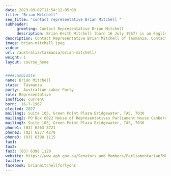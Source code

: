 ```yaml
---
date: 2023-03-02T11:54:12-05:00
title: "Brian Mitchell"
seo_title: "contact representative Brian Mitchell "
subheader:
     greeting: Contact Representative Brian Mitchell
     description: Brian Keith Mitchell (born 16 July 1967) is an English-born Australian politician. He is the member for Lyons in the Australian House of Representatives after winning the seat at the 2016 federal election.
description: Contact Representative Brian Mitchell of Tasmania. Contact information for Brian Mitchell includes email address, phone number, and mailing address.
image: brian-mitchell.jpeg
video:
url: /australia/tasmania/brian-mitchell/
weight: 1
layout: course_home


####candidate
name: Brian Mitchell
state:	Tasmania
party:	Australian Labor Party
role: Representative
inoffice: current
born:  16-7-1967
elected: 2022
mailing1: Suite 105, Green Point Plaza Bridgewater, TAS, 7030
mailing2: PO Box 6022 House of Representatives Parliament House Canberra ACT 2600
mailing3: Suite 105, Green Point Plaza Bridgewater, TAS, 7030
phone1:	(03) 6263 3721
phone2: (02) 6277 4270
phone3:	(03) 6398 1115
fax1:
fax2:
fax3: (03) 6398 1120
website: https://www.aph.gov.au/Senators_and_Members/Parliamentarian?MPID=129164
twitter:
facebook: brianmitchellforlyons
---
```


